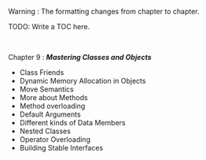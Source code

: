 Warning : The formatting changes from chapter to chapter.

TODO: Write a TOC here.

&nbsp;

Chapter 9 : ___Mastering Classes and Objects___

   * Class Friends
   * Dynamic Memory Allocation in Objects
   * Move Semantics
   * More about Methods
   * Method overloading
   * Default Arguments
   * Different kinds of Data Members
   * Nested Classes
   * Operator Overloading
   * Building Stable Interfaces
